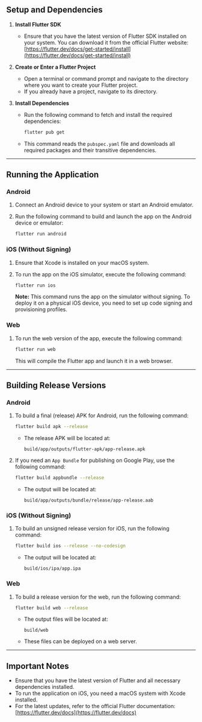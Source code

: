 ## Setup and Dependencies

1. **Install Flutter SDK**

   - Ensure that you have the latest version of Flutter SDK installed on your system. You can download it from the official Flutter website:
     [https://flutter.dev/docs/get-started/install](https://flutter.dev/docs/get-started/install)

2. **Create or Enter a Flutter Project**

   - Open a terminal or command prompt and navigate to the directory where you want to create your Flutter project.
   - If you already have a project, navigate to its directory.

3. **Install Dependencies**

   - Run the following command to fetch and install the required dependencies:

     ```sh
     flutter pub get
     ```

   - This command reads the `pubspec.yaml` file and downloads all required packages and their transitive dependencies.

---

## Running the Application

### **Android**

1. Connect an Android device to your system or start an Android emulator.
2. Run the following command to build and launch the app on the Android device or emulator:

   ```sh
   flutter run android
   ```

### **iOS (Without Signing)**

1. Ensure that Xcode is installed on your macOS system.
2. To run the app on the iOS simulator, execute the following command:

   ```sh
   flutter run ios
   ```

   **Note:** This command runs the app on the simulator without signing. To deploy it on a physical iOS device, you need to set up code signing and provisioning profiles.

### **Web**

1. To run the web version of the app, execute the following command:

   ```sh
   flutter run web
   ```

   This will compile the Flutter app and launch it in a web browser.

---

## Building Release Versions

### **Android**

1. To build a final (release) APK for Android, run the following command:

   ```sh
   flutter build apk --release
   ```

   - The release APK will be located at:
     ```
     build/app/outputs/flutter-apk/app-release.apk
     ```

2. If you need an `App Bundle` for publishing on Google Play, use the following command:

   ```sh
   flutter build appbundle --release
   ```

   - The output will be located at:
     ```
     build/app/outputs/bundle/release/app-release.aab
     ```

### **iOS (Without Signing)**

1. To build an unsigned release version for iOS, run the following command:

   ```sh
   flutter build ios --release --no-codesign
   ```

   - The output will be located at:
     ```
     build/ios/ipa/app.ipa
     ```

### **Web**

1. To build a release version for the web, run the following command:

   ```sh
   flutter build web --release
   ```

   - The output files will be located at:
     ```
     build/web
     ```
   - These files can be deployed on a web server.

---

## Important Notes

- Ensure that you have the latest version of Flutter and all necessary dependencies installed.
- To run the application on iOS, you need a macOS system with Xcode installed.
- For the latest updates, refer to the official Flutter documentation: [https://flutter.dev/docs](https://flutter.dev/docs)
